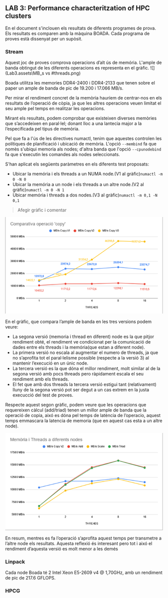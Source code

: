 ## LAB 3: Performance characteritzation of HPC clusters

En el document s'inclouen els resultats de diferents programes de prova. Els resultats es comparen amb la màquina BOADA. Cada programa de proves està dissenyat per un supòsit.



### Stream

Aquest joc de proves comprova operacions d’alt ús de memória. L'ample de banda obtingut de les diferents operacions es representa en el gràfic.
![](Lab3.assets\MB_s vs #threads.png)

Boada utilitza les memories DDR4-2400 i DDR4-2133 que tenen sobre el paper un ample de banda de pic de 19.200 i 17.066 MB/s. 

Per mirar el rendiment concret de la memòria hauríem de centrar-nos en els resultats de l’operació de còpia, ja que les altres operacions veuen limitat el seu ample pel temps en realitzar les operacions.

Mirant els resultats, podem comprobar que existeixen diverses memòries que s’accedeixen en paral·lel; donant lloc a una lantecia major a la l’especificada pel tipus de memòria. 

Pel que fa a l'ús de les directives numactl, tenim que aquestes controlen les polítiques de planificació i ubicació de memòria. L'opció ``--membind`` fa que nomès s'ubiqui memoria als nodes; d'altra banda que l'opció ``--cpunodebind`` fa que s'executin les comandes als nodes seleccionats. 

S'han aplicat els següents paràmetres en els diferents test proposats:

* Ubicar la memória i els threads a un NUMA node.(V1 al gràfic)``numactl -m 0 -N 0``
* Ubicar la memória a un node i els threads a un altre node.(V2 al gràfic)``numactl -m 0 -N 1``
* Ubicar memória i threads a dos nodes.(V3 al gràfic)``numactl -m 0,1 -N 0,1``

> Afegir gràfic i comentar







![](Lab3.assets/image-20200508223307319.png)

En el gràfic, que compara l’ample de banda en les tres versions podem veure:

* La segona versió (memoria i thread en diferent) node es la que pitjor rendiment obté, el rendiment ve condicionat per la comunicació de dades entre els threads i la memória(que estan a diferent node).
* La primera versió no escala al augmentar el numero de threads, ja que no s’aprofita tot el paral·lelisme possible (respecte a la versió 3) al mantenir l’execució en un únic node.
* La tercera versió es la que dóna el millor rendiment, molt similar al de la segona versió amb pocs threads pero ràpidament escala el seu rendiment amb els threads.
* El fet que amb dos threads la tercera versió estigui tant (relativament) lluny de la segona versió pot ser degut a un cas extrem en la justa execucció del test de proves.

Respecte aquest segon gràfic, podem veure que les operacions que requereixen càlcul (add/triad) tenen un millor ample de banda que la operació de copia, aixó es dóna pel temps de latència de l’operacio, aquest temps emmascara la latencia de memoria (que en aquest cas esta a un altre node). 

![image](Lab3.assets\image-20200508223212982.png)

En resum, mentres es fa l’operació s’aprofita aquest temps per transmetre a l’altre node els resultats. Aquesta reflexió és interesant pero tot i aixó el rendiment d’aquesta versió es molt menor a les demés

### Linpack





Cada node Boada té 2 Intel Xeon E5-2609 v4 @ 1,70GHz, amb un rendiment de pic de 217.6 GFLOPS.



### HPCG

